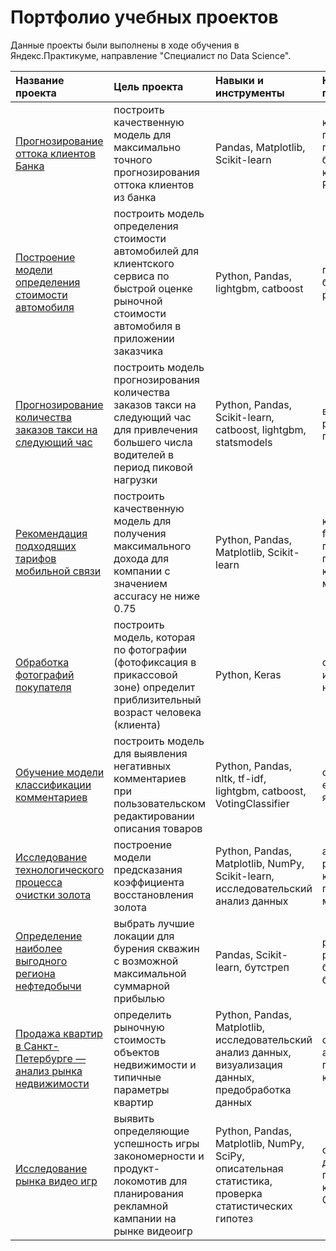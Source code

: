 # Портфолио учебных проектов

Данные проекты были выполнены в ходе обучения в Яндекс.Практикуме, направление "Специалист по Data Science".

| Название проекта | Цель проекта | Навыки и инструменты | Ключевые слова проекта |
| :---------------------- | :---------------------- | :---------------------- | :---------------------- |
| [Прогнозирование оттока клиентов Банка](bank_customers_churn) | построить качественную модель для максимально точного прогнозирования оттока клиентов из банка| Pandas, Matplotlib, Scikit-learn | классификация, подбор гиперпараметров, балансировка классов, AUC-ROC |
| [Построение модели определения стоимости автомобиля](car_price) | построить модель определения стоимости автомобилей для клиентского сервиса по быстрой оценке рыночной стоимости автомобиля в приложении заказчика | Python, Pandas, lightgbm, catboost | градиентный бустинг, регрессия |
| [Прогнозирование количества заказов такси на следующий час](prognoz_taxi) | построить модель прогнозирования количества заказов такси на следующий час для привлечения большего числа водителей в период пиковой нагрузки | Python, Pandas, Scikit-learn, catboost, lightgbm, statsmodels | временные ряды, регрессия, предсказания |
| [Рекомендация подходящих тарифов мобильной связи](mobile_tarif) | построить качественную модель для получения максимального дохода для компании с значением accuracy не ниже 0.75 | Python, Pandas, Matplotlib, Scikit-learn |  классификация, fbeta-мера, подбор гиперпараметров, классические методы ML |
| [Обработка фотографий покупателя](age_customer) | построить модель, которая по фотографии (фотофиксация в прикассовой зоне) определит приблизительный возраст человека (клиента)|  Python, Keras |  обработка изображений, нейронные сети |
| [Обучение модели классификации комментариев](identifying_negative_comments) | построить модель для выявления негативных комментариев при пользовательском редактировании описания товаров | Python, Pandas, nltk, tf-idf, lightgbm, catboost, VotingClassifier| обработка естественного языка, NLP  |
| [Исследование технологического процесса очистки золота](gold_mining) | построение модели предсказания коэффициента восстановления золота | Python, Pandas, Matplotlib, NumPy, Scikit-learn, исследовательский анализ данных |  анализ данных, регрессия, кросс-валидация, пользовательские метрики |
| [Определение наиболее выгодного региона нефтедобычи](locations_for_oil_production) | выбрать лучшие локации для бурения скважин с возможной максимальной суммарной прибылью | Pandas, Scikit-learn, бутстреп | регрессия, разработка бизнес-модели, бутстреп |
| [Продажа квартир в Санкт-Петербурге — анализ рынка недвижимости](property_for_sale) | определить рыночную стоимость объектов недвижимости и типичные параметры квартир | Python, Pandas, Matplotlib, исследовательский анализ данных, визуализация данных, предобработка данных | обработка  и анализ данных, поиск аномалий, категоризация |
| [Исследование рынка видео игр](game_market_research) | выявить определяющие успешность игры закономерности и продукт-локомотив для планирования рекламной кампании на рынке видеоигр | Python, Pandas, Matplotlib, NumPy, SciPy, описательная статистика, проверка статистических гипотез |  обработка данных, портрет пользователя, критерий Стьюдента |
